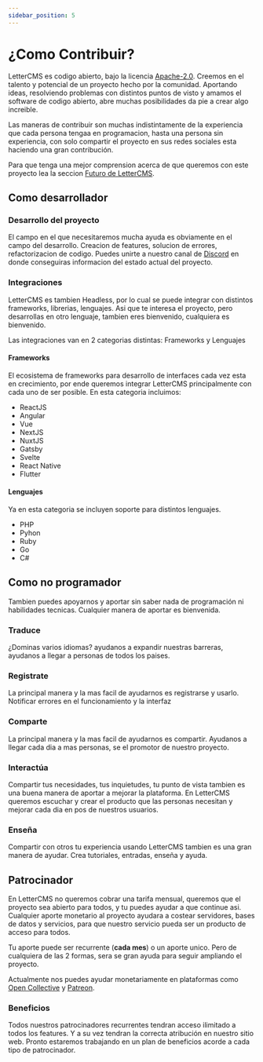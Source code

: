 ```yaml
---
sidebar_position: 5
---
```


# ¿Como Contribuir?

LetterCMS es codigo abierto, bajo la licencia [Apache-2.0](url). Creemos en el talento y potencial de un proyecto hecho por la comunidad. Aportando ideas, resolviendo problemas con distintos puntos de visto y amamos el software de codigo abierto, abre muchas posibilidades da pie a crear algo increible.


Las maneras de contribuir son muchas indistintamente de la experiencia que cada persona tengaa en programacion, hasta una persona sin experiencia, con solo compartir el proyecto en sus redes sociales esta haciendo una gran contribución.

Para que tenga una mejor comprension acerca de que queremos con este proyecto lea la seccion [Futuro de LetterCMS](docs/roadmap).

## Como desarrollador

### Desarrollo del proyecto

El campo en el que necesitaremos mucha ayuda es obviamente en el campo del desarrollo. Creacion de features, solucion de errores, refactorizacion de codigo. Puedes unirte a nuestro canal de [Discord](https://discord.com/lettercms) en donde conseguiras informacion del estado actual del proyecto.

### Integraciones

LetterCMS es tambien Headless, por lo cual se puede integrar con distintos frameworks, librerias, lenguajes. Asi que te interesa el proyecto, pero desarrollas en otro lenguaje, tambien eres bienvenido, cualquiera es bienvenido.

Las integraciones van en 2 categorias distintas: Frameworks y Lenguajes

#### Frameworks

El ecosistema de frameworks para desarrollo de interfaces cada vez esta en crecimiento, por ende queremos integrar LetterCMS principalmente con cada uno de ser posible. En esta categoria incluimos:

- ReactJS
- Angular
- Vue
- NextJS
- NuxtJS
- Gatsby
- Svelte
- React Native
- Flutter

#### Lenguajes

Ya en esta categoria se incluyen soporte para distintos lenguajes.

- PHP
- Pyhon
- Ruby
- Go
- C#

## Como no programador

Tambien puedes apoyarnos y aportar sin saber nada de programación ni habilidades tecnicas. Cualquier manera de aportar es bienvenida.

### Traduce

¿Dominas varios idiomas? ayudanos a expandir nuestras barreras, ayudanos a llegar a personas de todos los paises.

### Registrate

La principal manera y la mas facil de ayudarnos es registrarse y usarlo. Notificar errores en el funcionamiento y la interfaz

### Comparte

La principal manera y la mas facil de ayudarnos es compartir. Ayudanos a llegar cada dia a mas personas, se el promotor de nuestro proyecto. 

### Interactúa

Compartir tus necesidades, tus inquietudes, tu punto de vista tambien es una buena manera de aportar a mejorar la plataforma. En LetterCMS queremos escuchar y crear el producto que las personas necesitan y mejorar cada dia en pos de nuestros usuarios.

### Enseña

Compartir con otros tu experiencia usando LetterCMS tambien es una gran manera de ayudar. Crea tutoriales, entradas, enseña y ayuda.

## Patrocinador

En LetterCMS no queremos cobrar una tarifa mensual, queremos que el proyecto sea abierto para todos, y tu puedes ayudar a que continue asi. Cualquier aporte monetario al proyecto ayudara a costear servidores, bases de datos y servicios, para que nuestro servicio pueda ser un producto de acceso para todos.

Tu aporte puede ser recurrente (**cada mes**) o un aporte unico. Pero de cualquiera de las 2 formas, sera se gran ayuda para seguir ampliando el proyecto.

Actualmente nos puedes ayudar monetariamente en plataformas como [Open Collective](https://www.opencollective.com/lettercms) y [Patreon](https://www.patron.com/lettercms).

### Beneficios

Todos nuestros patrocinadores recurrentes tendran acceso ilimitado a todos los features. Y a su vez tendran la correcta atribución en nuestro sitio web. Pronto estaremos trabajando en un plan de beneficios acorde a cada tipo de patrocinador.
